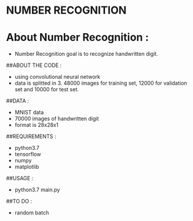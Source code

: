 NUMBER RECOGNITION
===

About Number Recognition :
=====

* Number Recognition goal is to recognize handwritten digit.

##ABOUT THE CODE :

* using convolutional neural network
* data is splitted in 3. 48000 images for training set, 12000 for validation set and 10000 for test set.

##DATA :

* MNIST data
* 70000 images of handwritten digit
* format is 28x28x1

##REQUIREMENTS :

* python3.7
* tensorflow
* numpy
* matplotlib

##USAGE :

* python3.7 main.py

##TO DO :

* random batch
